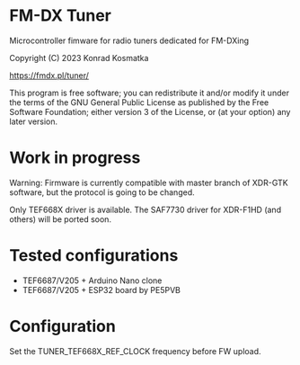 FM-DX Tuner
=======

Microcontroller fimware for radio tuners dedicated for FM-DXing

Copyright (C) 2023  Konrad Kosmatka

https://fmdx.pl/tuner/

This program is free software; you can redistribute it and/or
modify it under the terms of the GNU General Public License
as published by the Free Software Foundation; either version 3
of the License, or (at your option) any later version.

# Work in progress

Warning: Firmware is currently compatible with master branch of
XDR-GTK software, but the protocol is going to be changed.

Only TEF668X driver is available. The SAF7730 driver for
XDR-F1HD (and others) will be ported soon.

# Tested configurations

- TEF6687/V205 + Arduino Nano clone
- TEF6687/V205 + ESP32 board by PE5PVB

# Configuration

Set the TUNER_TEF668X_REF_CLOCK frequency before FW upload.
